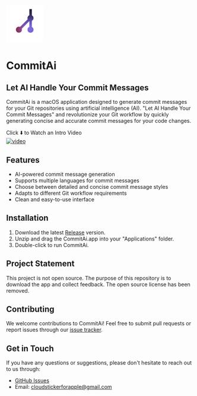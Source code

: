 
# <img src="https://raw.githubusercontent.com/fengyiqicoder/CommitAi-Free/main/icon_256%401x.png" width="100" height="100" alt="CommitAi Icon">
# CommitAi


## Let AI Handle Your Commit Messages

CommitAi is a macOS application designed to generate commit messages for your Git repositories using artificial intelligence (AI). "Let AI Handle Your Commit Messages" and revolutionize your Git workflow by quickly generating concise and accurate commit messages for your code changes.

Click ⬇️ to Watch an Intro Video  
[![video](https://img.youtube.com/vi/bov4kAFWAXA/0.jpg)](https://www.youtube.com/watch?v=bov4kAFWAXA)

## Features

- AI-powered commit message generation
- Supports multiple languages for commit messages
- Choose between detailed and concise commit message styles
- Adapts to different Git workflow requirements
- Clean and easy-to-use interface

## Installation

1. Download the latest [Release](https://github.com/fengyiqicoder/CommitAi-Free/releases/download/Release/CommitAi.zip) version.
2. Unzip and drag the CommitAi.app into your "Applications" folder.
3. Double-click to run CommitAi.

## Project Statement

This project is not open source. The purpose of this repository is to download the app and collect feedback. The open source license has been removed.

## Contributing

We welcome contributions to CommitAi! Feel free to submit pull requests or report issues through our [issue tracker](https://github.com/fengyiqicoder/commitai-free/issues).

## Get in Touch

If you have any questions or suggestions, please don't hesitate to reach out to us through:

- [GitHub Issues](https://github.com/fengyiqicoder/commitai-free/issues)
- Email: cloudstickerforapple@gmail.com

